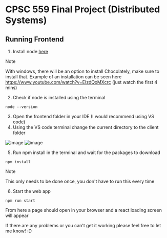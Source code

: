 # CPSC 559 Final Project (Distributed Systems)

## Running Frontend
1. Install node [here](https://nodejs.org/en/download)
> [!NOTE]
> With windows, there will be an option to install Chocolately, make sure to install that. Example of an installation can be seen here https://www.youtube.com/watch?v=EIzdQxMXcrc (just watch the first 4 mins)

2. Check if node is installed using the terminal
```
node --version
```
3. Open the frontend folder in your IDE (I would recommend using VS code)
4. Using the VS code terminal change the current directory to the client folder

![image](https://github.com/jayzk/Smart-Thermostat-System/assets/57610243/3358fb93-3061-44e6-80d5-acce3f6a9cc9)
![image](https://github.com/jayzk/Smart-Thermostat-System/assets/57610243/99bb9346-7917-4d47-9c87-99a36cd0dca4)

5. Run npm install in the terminal and wait for the packages to download
```
npm install
```
> [!NOTE]
> This only needs to be done once, you don't have to run this every time

6. Start the web app
```
npm run start
```

From here a page should open in your browser and a react loading screen will appear

If there are any problems or you can't get it working please feel free to let me know! :D
